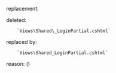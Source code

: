 replacement:

deleted:

		`Views\Shared\_LoginPartial.cshtml`

replaced by:

		`Views\Shared_LoginPartial.cshtml`

reason: ()

